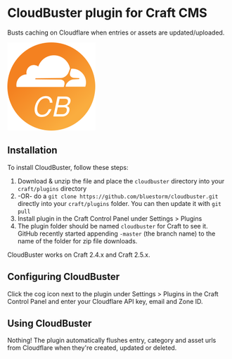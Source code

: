 # CloudBuster plugin for Craft CMS

Busts caching on Cloudflare when entries or assets are updated/uploaded.

![CloudBuster Icon](https://raw.githubusercontent.com/bluestorm/cloudbuster/master/resources/icon.svg)

## Installation

To install CloudBuster, follow these steps:

1. Download & unzip the file and place the `cloudbuster` directory into your `craft/plugins` directory
2.  -OR- do a `git clone https://github.com/bluestorm/cloudbuster.git` directly into your `craft/plugins` folder.  You can then update it with `git pull`
4. Install plugin in the Craft Control Panel under Settings > Plugins
5. The plugin folder should be named `cloudbuster` for Craft to see it.  GitHub recently started appending `-master` (the branch name) to the name of the folder for zip file downloads.

CloudBuster works on Craft 2.4.x and Craft 2.5.x.

## Configuring CloudBuster

Click the cog icon next to the plugin under Settings > Plugins in the Craft Control Panel and enter your Cloudflare API key, email and Zone ID.

## Using CloudBuster

Nothing! The plugin automatically flushes entry, category and asset urls from Cloudflare when they're created, updated or deleted.